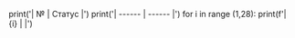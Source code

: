 print('| № | Статус |')
print('| ------ | ------ |')
for i in range (1,28):
    print(f'| {i} |  |')
